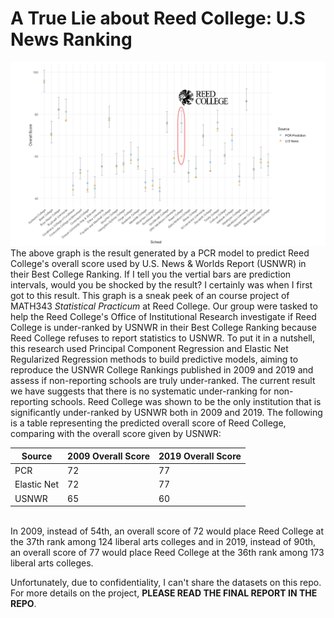 # A True Lie about Reed College: U.S News Ranking
![](img/2019pcrPI_1.png)
The above graph is the result generated by a PCR model to predict Reed College's overall score used by U.S. News & Worlds Report (USNWR) in  their Best College Ranking. If I tell you the vertial bars are prediction intervals, would you be shocked by the result? I certainly was when I first got to this result. This graph is a sneak peek of an course project of MATH343 *Statistical Practicum* at Reed College. Our group were tasked to help the Reed College's Office of Institutional Research investigate if Reed College is under-ranked by USNWR in their Best College Ranking because Reed College refuses to report statistics to USNWR. To put it in a nutshell, this research used Principal Component Regression and Elastic Net Regularized Regression methods to build predictive models, aiming to reproduce the USNWR College Rankings published in 2009 and 2019 and assess if non-reporting schools are truly under-ranked. The current result we have suggests that there is no systematic under-ranking for non-reporting schools. Reed College was shown to be the only institution that is significantly under-ranked by USNWR both in 2009 and 2019.
The following is a table representing the predicted overall score of Reed College, comparing with the overall score given by USNWR:
</br>

Source | 2009 Overall Score| 2019 Overall Score
-------|------|------
PCR    | 72   | 77
Elastic Net | 72 | 77
USNWR | 65 | 60

</br>
In 2009, instead of 54th, an overall score of 72 would place Reed College at the 37th rank among 124 liberal arts colleges and in 2019, instead of 90th, an overall score of 77 would place Reed College at the 36th rank among 173 liberal arts colleges. </br>

Unfortunately, due to confidentiality, I can't share the datasets on this repo. For more details on the project, **PLEASE READ THE FINAL REPORT IN THE REPO**.
